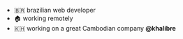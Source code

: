 - :brazil: brazilian web developer
- :house: working remotely
- :cambodia: working on a great Cambodian company **@khalibre**
